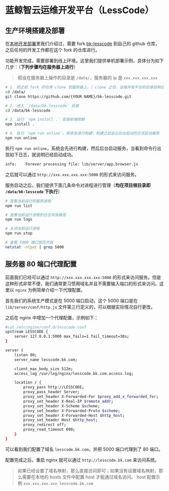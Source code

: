 # 蓝鲸智云运维开发平台（LessCode）

## 生产环境搭建及部署

<!-- 前面几步与[本地开发部署](./dev_install.md)一致，把代码 clone 到生产环境服务器，然后安装前端依赖。之后执行 `npm run build && npm run online` 即可启动系统。 -->

在[本地开发部署](./dev_install.md)里我们介绍过，需要 fork [bk-lesscode](https://github.com/TencentBlueKing/bk-lesscode) 到自己的 github 仓库，之后任何的开发工作都在这个 fork 的仓库进行。

功能开发完成，需要部署到线上环境，这里我们提供单机部署示例，具体分为如下几步：（**下列步骤均在服务器上进行**）

> 假设在服务器上操作的目录是 `/data/`，服务器的 ip 是 `xxx.xxx.xxx.xxx`

```bash
# 1. 把之前 fork 的仓库 clone 到服务器上。（ clone 之后，运维开发平台的目录结构应该是 `/data/bk-lesscode`）
cd /data/
git clone https://github.com/{YOUR NAME}/bk-lesscode.git

# 2. 进入 `/data/bk-lesscode` 目录
cd /data/bk-lesscode

# 3. 运行 `npm install .` 安装前端依赖
npm install .

# 4. 执行 `npm run online`，系统会进行构建，构建之后会以后台启动的方式启动服务
npm run online
```

执行 `npm run online`，系统会先进行构建，然后后台启动服务，当看到命令行出现如下日志，就说明已经启动成功。

```bash
info:    Forever processing file: lib/server/app.browser.js
```

之后就可以通过 `http://xxx.xxx.xxx.xxx:5000` 的形式来访问服务。

服务启动之后，我们提供下面几条命令对进程进行管理（**均在项目根目录即 `/data/bk-lesscode` 下执行**）

```bash
# 查看当前运行的服务进程
npm run list

# 查看当前运行进程的日志存放路径
npm run logs

# 关闭当前运行进程
npm run stop

# 查看 5000 端口是否开启
netstat -nlput | grep 5000
```

## 服务器 80 端口代理配置

前面我们已经可以通过 `http://xxx.xxx.xxx.xxx:5000` 的形式来访问服务。但是这种形式非常不便，我们通常更习惯用域名并且不需要输入端口的形式来访问。这里以 `nginx` 为例简单介绍一下代理配置。

首先我们的系统生产模式是在 5000 端口启动，这个 5000 端口是在 `lib/server/conf/http.js` 文件第三行定义的，可以根据实际情况自行更改。

之后在 nginx 中增加一个代理配置，示例如下：

```bash
#cat /etc/nginx/conf.d/lesscode.conf
upstream LESSCODE {
    server 127.0.0.1:5000 max_fails=1 fail_timeout=30s;
}

server {
    listen 80;
    server_name lesscode.bk.com;

    client_max_body_size 512m;
    access_log /var/log/nginx/lesscode.bk.com.access.log;

    location / {
        proxy_pass http://LESSCODE;
        proxy_pass_header Server;
        proxy_set_header X-Forwarded-For $proxy_add_x_forwarded_for;
        proxy_set_header X-Real-IP $remote_addr;
        proxy_set_header X-Scheme $scheme;
        proxy_set_header X-Forwarded-Proto $scheme;
        proxy_set_header X-Forwarded-Host $http_host;
        proxy_set_header Host $http_host;
        proxy_redirect off;
        proxy_read_timeout 600;
    }
}
```

可以看到我们配置了域名 `lesscode.bk.com`，并把 5000 端口代理到了 80 端口。

配置完成之后，重启 nginx 就可以通过 `http://lesscode.bk.com` 来访问系统。

> 如果已经设置了域名映射，那么直接访问即可；如果没有设置域名映射，那么需要在本地的 hosts 文件中配置 host 才能通过域名访问。
> host 配置示例 `xxx.xxx.xxx.xxx lesscode.bk.com`
